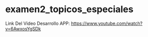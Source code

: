 # examen2_topicos_especiales

Link Del Video Desarrollo APP: https://www.youtube.com/watch?v=6AwxosYgSDk
